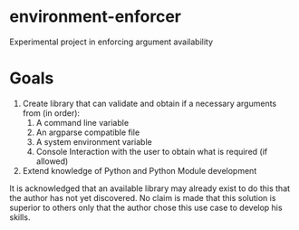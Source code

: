 # environment-enforcer
Experimental project in enforcing argument availability

# Goals
1. Create library that can validate and obtain if a necessary arguments from (in order):
   1. A command line variable
   2. An argparse compatible file
   3. A system environment variable
   5. Console Interaction with the user to obtain what is required (if allowed)
2. Extend knowledge of Python and Python Module development

It is acknowledged that an available library may already exist to do this that the author has not yet discovered. No claim is made that this solution is superior to others only that the author chose this use case to develop his skills.
